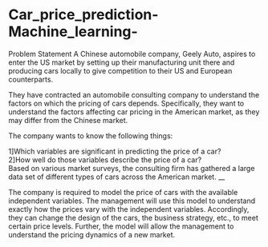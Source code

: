 # Car_price_prediction-Machine_learning-

Problem Statement
A Chinese automobile company, Geely Auto, aspires to enter the US market by setting up their manufacturing unit there and producing cars locally to give competition to their US and European counterparts. 

 

They have contracted an automobile consulting company to understand the factors on which the pricing of cars depends. Specifically, they want to understand the factors affecting car pricing in the American market, as they may differ from the Chinese market. 

The company wants to know the following things:

1]Which variables are significant in predicting the price of a car?  <br />
2]How well do those variables describe the price of a car?  <br />
Based on various market surveys, the consulting firm has gathered a large data set of different types of cars across the American market. __

The company is required to model the price of cars with the available independent variables. The management will use this model to understand exactly how the prices vary with the independent variables. Accordingly, they can change the design of the cars, the business strategy, etc., to meet certain price levels. Further, the model will allow the management to understand the pricing dynamics of a new market.



